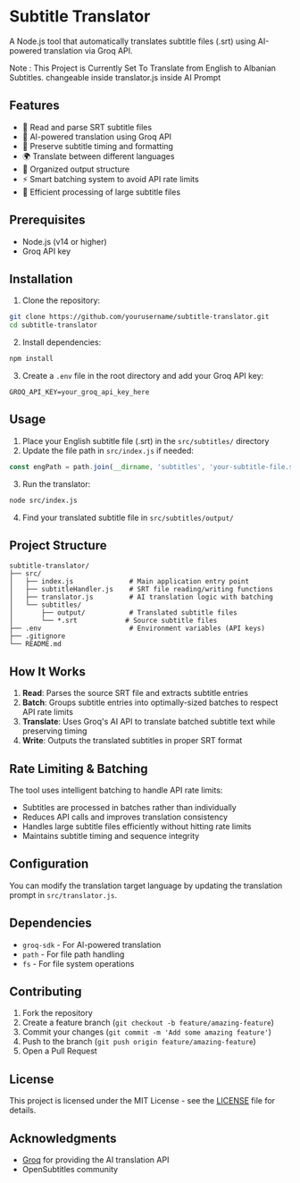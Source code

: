 # Subtitle Translator

A Node.js tool that automatically translates subtitle files (.srt) using AI-powered translation via Groq API.

Note : This Project is Currently Set To Translate from English to Albanian Subtitles. changeable inside translator.js inside AI Prompt

## Features

- 📁 Read and parse SRT subtitle files
- 🤖 AI-powered translation using Groq API
- 📝 Preserve subtitle timing and formatting
- 🌍 Translate between different languages
- 📂 Organized output structure
- ⚡ Smart batching system to avoid API rate limits
- 🔄 Efficient processing of large subtitle files

## Prerequisites

- Node.js (v14 or higher)
- Groq API key

## Installation

1. Clone the repository:
```bash
git clone https://github.com/yourusername/subtitle-translator.git
cd subtitle-translator
```

2. Install dependencies:
```bash
npm install
```

3. Create a `.env` file in the root directory and add your Groq API key:
```
GROQ_API_KEY=your_groq_api_key_here
```

## Usage

1. Place your English subtitle file (.srt) in the `src/subtitles/` directory
2. Update the file path in `src/index.js` if needed:
```javascript
const engPath = path.join(__dirname, 'subtitles', 'your-subtitle-file.srt')
```
3. Run the translator:
```bash
node src/index.js
```
4. Find your translated subtitle file in `src/subtitles/output/`

## Project Structure

```
subtitle-translator/
├── src/
│   ├── index.js              # Main application entry point
│   ├── subtitleHandler.js    # SRT file reading/writing functions
│   ├── translator.js         # AI translation logic with batching
│   └── subtitles/
│       ├── output/           # Translated subtitle files
│       └── *.srt            # Source subtitle files
├── .env                      # Environment variables (API keys)
├── .gitignore
└── README.md
```

## How It Works

1. **Read**: Parses the source SRT file and extracts subtitle entries
2. **Batch**: Groups subtitle entries into optimally-sized batches to respect API rate limits
3. **Translate**: Uses Groq's AI API to translate batched subtitle text while preserving timing
4. **Write**: Outputs the translated subtitles in proper SRT format

## Rate Limiting & Batching

The tool uses intelligent batching to handle API rate limits:
- Subtitles are processed in batches rather than individually
- Reduces API calls and improves translation consistency
- Handles large subtitle files efficiently without hitting rate limits
- Maintains subtitle timing and sequence integrity

## Configuration

You can modify the translation target language by updating the translation prompt in `src/translator.js`.

## Dependencies

- `groq-sdk` - For AI-powered translation
- `path` - For file path handling
- `fs` - For file system operations

## Contributing

1. Fork the repository
2. Create a feature branch (`git checkout -b feature/amazing-feature`)
3. Commit your changes (`git commit -m 'Add some amazing feature'`)
4. Push to the branch (`git push origin feature/amazing-feature`)
5. Open a Pull Request

## License

This project is licensed under the MIT License - see the [LICENSE](LICENSE) file for details.

## Acknowledgments

- [Groq](https://groq.com/) for providing the AI translation API
- OpenSubtitles community
